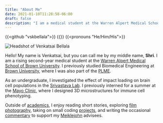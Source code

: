 ```yaml
---
title: "About Me"
date: 2021-01-10T11:28:58-06:00
draft: false
description: "I am a medical student at the Warren Alpert Medical School of Brown University."
---
```


{{<github "vskbellala">}} {{<orcid>}} {{<pronouns "He/Him/His">}}

<img class='left-float-profile' alt="Headshot of Venkatsai Bellala" src="/img/VenkatsaiBellala.webp">

Hello! My name is Venkatsai, but you can call me by my middle name, **Shri**. I am a rising second-year medical student at the [Warren Alpert Medical School of Brown University](https://medical.brown.edu/). I previously studied Biomedical Engineering at [Brown University](https://www.brown.edu/academics/biomedical-engineering/), where I was also part of the [PLME](https://plme.med.brown.edu/).

As an undergraduate, I investigated the effect of impact loading on brain cell populations in the [Srivastava Lab](https://sites.brown.edu/srivastavalab/). I previously interned for a summer at the [Mayo Clinic](https://college.mayo.edu/academics/biomedical-research-training/summer-undergraduate-research-fellowship-surf/), where I designed 3D microstructures for immune cell phenotyping. 

<!-- I studied meteorological and behavioral correlates of COVID-19 spread as an [REU](https://www.schmalelab.spes.vt.edu/REU/home.html) student in the [Marr Lab](http://www.air.cee.vt.edu/). -->

Outside of [academics](/research), I enjoy reading short stories, exploring [film photography](/photos), taking on small coding [projects](/projects), and writing the occasional [commentary](/advising) to support my [Meiklejohn](https://www.brown.edu/academics/college/advising/peer/) advisees.

<!-- My name is Venkatsai, but you can call me by my middle name, {{<mark>}}Shri{{</mark>}}. I am a first-year medical student at the [Warren Alpert Medical School of Brown University](https://medical.brown.edu/). I previously studied Biomedical Engineering at [Brown University](https://www.brown.edu/academics/biomedical-engineering/), where I was in the [PLME](https://plme.med.brown.edu/). **He/Him** pronouns. -->

<!-- I was formerly an [undergraduate researcher](/research) in the [Srivastava Lab](https://sites.brown.edu/srivastavalab/), where I studied the effect of applied mechanical loading on the function and expression of brain cell populations. I interned at the [Mayo Clinic](https://college.mayo.edu/academics/biomedical-research-training/summer-undergraduate-research-fellowship-surf/) in Summer 2023, where I designed 3D microstructures for efficient cell capture, to be integrated into a digital microfluidic platform for immune cell phenotyping. In Summer 2022, I investigated meteorological and behavioral correlates of COVID-19 transmissibility as a [REU](https://www.schmalelab.spes.vt.edu/REU/home.html) student in the [Marr Lab](http://www.air.cee.vt.edu/). -->


<!-- At Brown, I [investigate](/research) the effect of applied mechanical loading on the function and expression of brain cell populations in the [Srivastava Lab](https://sites.brown.edu/srivastavalab/). I previously conducted research in polymer mechanics and evaluating [environmental impacts on polymer performance](/assets/NE_Poster.pdf).

In Summer 2022, I researched [meteorological and behavioral correlates of COVID-19 transmissibility](/assets/VT_Bellala.pdf) as a [REU](https://www.schmalelab.spes.vt.edu/REU/home.html) student in the [Marr Lab](http://www.air.cee.vt.edu/). -->

<!-- I write [advising commentaries](/advising) to guide my [Meiklejohn](https://www.brown.edu/academics/college/advising/peer/) advisees. -->

<!-- I enjoy reading short stories, engaging in [film photography](/photos), taking on small coding [projects](/projects), and writing [commentaries](/advising) to guide my [Meiklejohn](https://www.brown.edu/academics/college/advising/peer/) advisees. -->

<!-- I also love to try my hand at designing [websites](/projects/covid-visuals/) (and [dashboards](/projects/solar-charger)). -->
